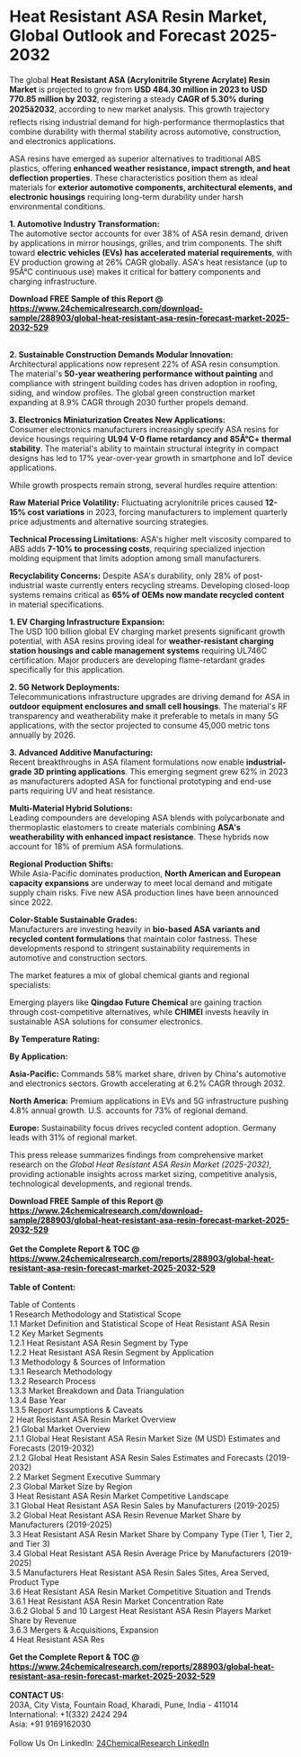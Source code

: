 <h1>Heat Resistant ASA Resin Market, Global Outlook and Forecast 2025-2032</h1><p>The global <strong>Heat Resistant ASA (Acrylonitrile Styrene Acrylate) Resin Market</strong> is projected to grow from <strong>USD 484.30 million in 2023 to USD 770.85 million by 2032</strong>, registering a steady <strong>CAGR of 5.30% during 2025â2032</strong>, according to new market analysis. This growth trajectory reflects rising industrial demand for high-performance thermoplastics that combine durability with thermal stability across automotive, construction, and electronics applications.</p><p>ASA resins have emerged as superior alternatives to traditional ABS plastics, offering <strong>enhanced weather resistance, impact strength, and heat deflection properties</strong>. These characteristics position them as ideal materials for <strong>exterior automotive components, architectural elements, and electronic housings</strong> requiring long-term durability under harsh environmental conditions.</p><p><strong>1. Automotive Industry Transformation:</strong><br>
The automotive sector accounts for over 38% of ASA resin demand, driven by applications in mirror housings, grilles, and trim components. The shift toward <strong>electric vehicles (EVs) has accelerated material requirements</strong>, with EV production growing at 26% CAGR globally. ASA's heat resistance (up to 95Â°C continuous use) makes it critical for battery components and charging infrastructure.</p><div><b>Download FREE Sample of this Report @ 
            <a href="https://www.24chemicalresearch.com/download-sample/288903/global-heat-resistant-asa-resin-forecast-market-2025-2032-529">
            https://www.24chemicalresearch.com/download-sample/288903/global-heat-resistant-asa-resin-forecast-market-2025-2032-529</a></b></div><br><p><strong>2. Sustainable Construction Demands Modular Innovation:</strong><br>
Architectural applications now represent 22% of ASA resin consumption. The material's <strong>50-year weathering performance without painting</strong> and compliance with stringent building codes has driven adoption in roofing, siding, and window profiles. The global green construction market expanding at 8.9% CAGR through 2030 further propels demand.</p><p><strong>3. Electronics Miniaturization Creates New Applications:</strong><br>
Consumer electronics manufacturers increasingly specify ASA resins for device housings requiring <strong>UL94 V-0 flame retardancy and 85Â°C+ thermal stability</strong>. The material's ability to maintain structural integrity in compact designs has led to 17% year-over-year growth in smartphone and IoT device applications.</p><p>While growth prospects remain strong, several hurdles require attention:</p><p><strong>Raw Material Price Volatility:</strong> Fluctuating acrylonitrile prices caused <strong>12-15% cost variations</strong> in 2023, forcing manufacturers to implement quarterly price adjustments and alternative sourcing strategies.</p><p><strong>Technical Processing Limitations:</strong> ASA's higher melt viscosity compared to ABS adds <strong>7-10% to processing costs</strong>, requiring specialized injection molding equipment that limits adoption among small manufacturers.</p><p><strong>Recyclability Concerns:</strong> Despite ASA's durability, only 28% of post-industrial waste currently enters recycling streams. Developing closed-loop systems remains critical as <strong>65% of OEMs now mandate recycled content</strong> in material specifications.</p><p><strong>1. EV Charging Infrastructure Expansion:</strong><br>
The USD 100 billion global EV charging market presents significant growth potential, with ASA resins proving ideal for <strong>weather-resistant charging station housings and cable management systems</strong> requiring UL746C certification. Major producers are developing flame-retardant grades specifically for this application.</p><p><strong>2. 5G Network Deployments:</strong><br>
Telecommunications infrastructure upgrades are driving demand for ASA in <strong>outdoor equipment enclosures and small cell housings</strong>. The material's RF transparency and weatherability make it preferable to metals in many 5G applications, with the sector projected to consume 45,000 metric tons annually by 2026.</p><p><strong>3. Advanced Additive Manufacturing:</strong><br>
Recent breakthroughs in ASA filament formulations now enable <strong>industrial-grade 3D printing applications</strong>. This emerging segment grew 62% in 2023 as manufacturers adopted ASA for functional prototyping and end-use parts requiring UV and heat resistance.</p><p><strong>Multi-Material Hybrid Solutions:</strong><br>
	Leading compounders are developing ASA blends with polycarbonate and thermoplastic elastomers to create materials combining <strong>ASA's weatherability with enhanced impact resistance</strong>. These hybrids now account for 18% of premium ASA formulations.</p><p><strong>Regional Production Shifts:</strong><br>
	While Asia-Pacific dominates production, <strong>North American and European capacity expansions</strong> are underway to meet local demand and mitigate supply chain risks. Five new ASA production lines have been announced since 2022.</p><p><strong>Color-Stable Sustainable Grades:</strong><br>
	Manufacturers are investing heavily in <strong>bio-based ASA variants and recycled content formulations</strong> that maintain color fastness. These developments respond to stringent sustainability requirements in automotive and construction sectors.</p><p>The market features a mix of global chemical giants and regional specialists: </p><p>Emerging players like <strong>Qingdao Future Chemical</strong> are gaining traction through cost-competitive alternatives, while <strong>CHIMEI</strong> invests heavily in sustainable ASA solutions for consumer electronics.</p><p><strong>By Temperature Rating:</strong></p><p><strong>By Application:</strong></p><p><strong>Asia-Pacific:</strong> Commands 58% market share, driven by China's automotive and electronics sectors. Growth accelerating at 6.2% CAGR through 2032.</p><p><strong>North America:</strong> Premium applications in EVs and 5G infrastructure pushing 4.8% annual growth. U.S. accounts for 73% of regional demand.</p><p><strong>Europe:</strong> Sustainability focus drives recycled content adoption. Germany leads with 31% of regional market.</p><p>This press release summarizes findings from comprehensive market research on the <em>Global Heat Resistant ASA Resin Market (2025-2032)</em>, providing actionable insights across market sizing, competitive analysis, technological developments, and regional trends.</p><div><b>Download FREE Sample of this Report @ 
            <a href="https://www.24chemicalresearch.com/download-sample/288903/global-heat-resistant-asa-resin-forecast-market-2025-2032-529">
            https://www.24chemicalresearch.com/download-sample/288903/global-heat-resistant-asa-resin-forecast-market-2025-2032-529</a></b></div><br><div><b>Get the Complete Report & TOC @ 
            <a href="https://www.24chemicalresearch.com/reports/288903/global-heat-resistant-asa-resin-forecast-market-2025-2032-529">
            https://www.24chemicalresearch.com/reports/288903/global-heat-resistant-asa-resin-forecast-market-2025-2032-529</a></b></div><br>
            <b>Table of Content:</b><p>Table of Contents<br />
1 Research Methodology and Statistical Scope<br />
1.1 Market Definition and Statistical Scope of Heat Resistant ASA Resin<br />
1.2 Key Market Segments<br />
1.2.1 Heat Resistant ASA Resin Segment by Type<br />
1.2.2 Heat Resistant ASA Resin Segment by Application<br />
1.3 Methodology & Sources of Information<br />
1.3.1 Research Methodology<br />
1.3.2 Research Process<br />
1.3.3 Market Breakdown and Data Triangulation<br />
1.3.4 Base Year<br />
1.3.5 Report Assumptions & Caveats<br />
2 Heat Resistant ASA Resin Market Overview<br />
2.1 Global Market Overview<br />
2.1.1 Global Heat Resistant ASA Resin Market Size (M USD) Estimates and Forecasts (2019-2032)<br />
2.1.2 Global Heat Resistant ASA Resin Sales Estimates and Forecasts (2019-2032)<br />
2.2 Market Segment Executive Summary<br />
2.3 Global Market Size by Region<br />
3 Heat Resistant ASA Resin Market Competitive Landscape<br />
3.1 Global Heat Resistant ASA Resin Sales by Manufacturers (2019-2025)<br />
3.2 Global Heat Resistant ASA Resin Revenue Market Share by Manufacturers (2019-2025)<br />
3.3 Heat Resistant ASA Resin Market Share by Company Type (Tier 1, Tier 2, and Tier 3)<br />
3.4 Global Heat Resistant ASA Resin Average Price by Manufacturers (2019-2025)<br />
3.5 Manufacturers Heat Resistant ASA Resin Sales Sites, Area Served, Product Type<br />
3.6 Heat Resistant ASA Resin Market Competitive Situation and Trends<br />
3.6.1 Heat Resistant ASA Resin Market Concentration Rate<br />
3.6.2 Global 5 and 10 Largest Heat Resistant ASA Resin Players Market Share by Revenue<br />
3.6.3 Mergers & Acquisitions, Expansion<br />
4 Heat Resistant ASA Res</p><div><b>Get the Complete Report & TOC @ 
            <a href="https://www.24chemicalresearch.com/reports/288903/global-heat-resistant-asa-resin-forecast-market-2025-2032-529">
            https://www.24chemicalresearch.com/reports/288903/global-heat-resistant-asa-resin-forecast-market-2025-2032-529</a></b></div><br><b>CONTACT US:</b><br>
            203A, City Vista, Fountain Road, Kharadi, Pune, India - 411014<br>
            International: +1(332) 2424 294<br>
            Asia: +91 9169162030 <br><br>
            Follow Us On LinkedIn: <a href="https://www.linkedin.com/company/24chemicalresearch/">24ChemicalResearch LinkedIn</a>
